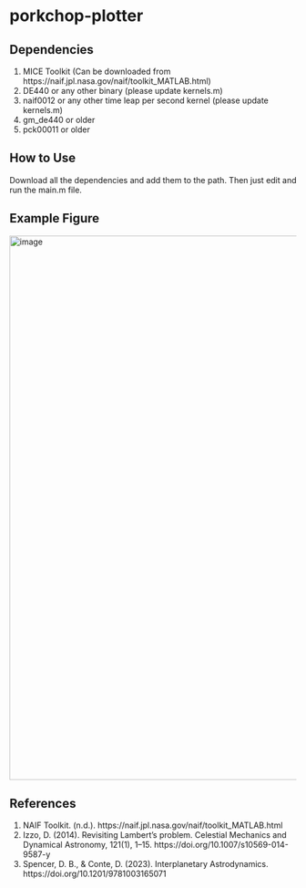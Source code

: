 # porkchop-plotter

## Dependencies
<ol>
  <li> MICE Toolkit (Can be downloaded from https://naif.jpl.nasa.gov/naif/toolkit_MATLAB.html) </li>
  <li> DE440 or any other binary (please update kernels.m)</li>
  <li> naif0012 or any other time leap per second kernel (please update kernels.m)</li>
  <li> gm_de440 or older</li>
  <li> pck00011 or older</li>
</ol>

## How to Use
Download all the dependencies and add them to the path. Then just edit and run the main.m file.

## Example Figure
<img width="1920" height="955" alt="image" src="https://github.com/user-attachments/assets/5feb5a9d-09ab-4cb2-add2-64f56c086c95" />

## References
<ol>
  <li>NAIF Toolkit. (n.d.). https://naif.jpl.nasa.gov/naif/toolkit_MATLAB.html</li>
  <li>Izzo, D. (2014). Revisiting Lambert’s problem. Celestial Mechanics and Dynamical Astronomy, 121(1), 1–15. https://doi.org/10.1007/s10569-014-9587-y</li>
  <li>Spencer, D. B., & Conte, D. (2023). Interplanetary Astrodynamics. https://doi.org/10.1201/9781003165071</li>
</ol>
